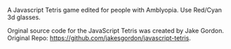 A Javascript Tetris game edited for people with Amblyopia.
Use Red/Cyan 3d glasses. 

Orginal source code for the JavaScript Tetris was created by Jake Gordon. 
Original Repo: https://github.com/jakesgordon/javascript-tetris.




